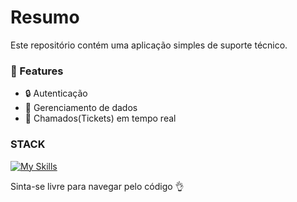 # Resumo
Este repositório contém uma aplicação simples de suporte técnico.

### 📘 Features
* 🔒 Autenticação
* 🎲 Gerenciamento de dados
* 📝 Chamados(Tickets) em tempo real

### STACK
[![My Skills](https://skillicons.dev/icons?i=nextjs,mongodb,tailwindcss,figma&theme=light)](https://skillicons.dev)

Sinta-se livre para navegar pelo código 👌

